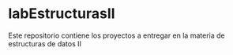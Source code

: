 # labEstructurasII
Este repositorio contiene los proyectos a entregar en la materia de estructuras de datos II 
